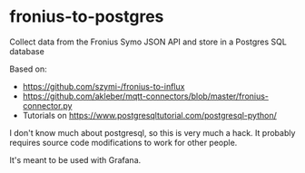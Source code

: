 # fronius-to-postgres
Collect data from the Fronius Symo JSON API and store in a Postgres SQL database

Based on:
 - https://github.com/szymi-/fronius-to-influx
 - https://github.com/akleber/mqtt-connectors/blob/master/fronius-connector.py
 - Tutorials on https://www.postgresqltutorial.com/postgresql-python/

I don't know much about postgresql, so this is very much a hack. It probably
requires source code modifications to work for other people.


It's meant to be used with Grafana.
